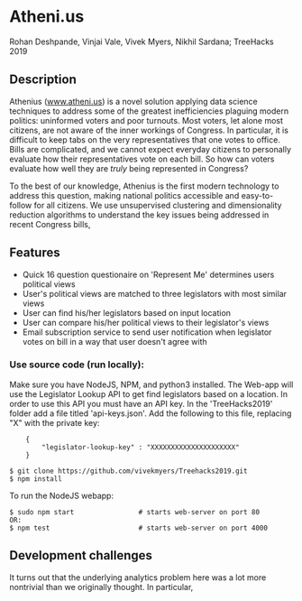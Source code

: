 # Atheni.us

Rohan Deshpande, Vinjai Vale, Vivek Myers, Nikhil Sardana; TreeHacks 2019

## Description

Athenius (www.atheni.us) is a novel solution applying data science techniques to address some of the greatest inefficiencies plaguing modern politics: uninformed voters and poor turnouts.  Most voters, let alone most citizens, are not aware of the inner workings of Congress.  In particular, it is difficult to keep tabs on the very representatives that one votes to office.  Bills are complicated, and we cannot expect everyday citizens to personally evaluate how their representatives vote on each bill.  So how can voters evaluate how well they are *truly* being represented in Congress?

To the best of our knowledge, Athenius is the first modern technology to address this question, making national politics accessible and easy-to-follow for all citizens.  We use unsupervised clustering and dimensionality reduction algorithms to understand the key issues being addressed in recent Congress bills, 

## Features

* Quick 16 question questionaire on 'Represent Me' determines users political views
* User's political views are matched to three legislators with most similar views
* User can find his/her legislators based on input location
* User can compare his/her political views to their legislator's views
* Email subscription service to send user notification when legislator votes on bill in a way that user doesn't agree with

### Use source code (run locally):

Make sure you have NodeJS, NPM, and python3 installed. The Web-app will use the Legislator Lookup API to get find legislators based on a location. In order to use this API you must have an API key. In the 'TreeHacks2019' folder add a file titled 'api-keys.json'. Add the following to this file, replacing "X" with the private key:

```
    {
        "legislator-lookup-key" : "XXXXXXXXXXXXXXXXXXXXX"
    }
```


```console
$ git clone https://github.com/vivekmyers/Treehacks2019.git
$ npm install
```

To run the NodeJS webapp:
```console
$ sudo npm start 				# starts web-server on port 80
OR:
$ npm test						# starts web-server on port 4000
```

## Development challenges

It turns out that the underlying analytics problem here was a lot more nontrivial than we originally thought.  In particular, 